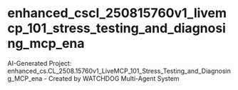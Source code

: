 # enhanced_cscl_250815760v1_livemcp_101_stress_testing_and_diagnosing_mcp_ena
AI-Generated Project: enhanced_cs.CL_2508.15760v1_LiveMCP_101_Stress_Testing_and_Diagnosing_MCP_ena - Created by WATCHDOG Multi-Agent System
